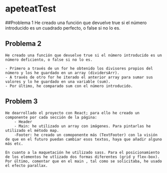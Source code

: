 # apeteatTest

##Problema 1
    He creado una función que devuelve true si el número introducido es un cuadrado perfecto, o false si no lo es.

## Problema 2
    He creado una función que devuelve true si el número introducido es un número deficiento, o false si no lo es.

    - Primero a través de un for he obtenido los divisores propios del número y los he guardado en un array (dividersArr).
    - A través de otro for he iterado el anterior array para sumar sus valores y lo he guardado en una variable (sum).
    - Por último, he comparado sum con el número introducido.

## Problem 3
    He dearrollado el proyecto con React; para ello he creado un componente por cada sección de la página:
        - Header
        - Main: he utilizado un array con imágenes. Para pintarlas he utilizado el método map.
        -Footer: he creado un comoponente más (TextFooter) con la visión de que en el futuro puedan cambiar esos textos, haya que añadir alguno más etc.

    En cuanto a la maquetación he utilizado sass. Para el posicionamiento de los elementos he utlizado dos formas diferentes (grid y flex-box). Por último, comentar que en el main , tal como se solicitaba, he usado el efecto parallax. 